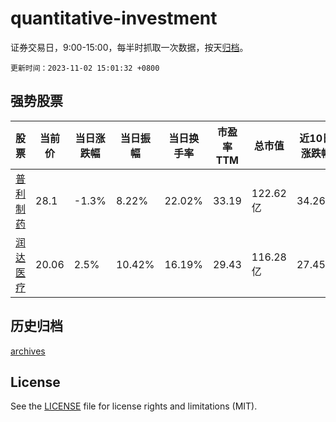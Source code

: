 # quantitative-investment

证券交易日，9:00-15:00，每半时抓取一次数据，按天[归档](archives)。

`更新时间：2023-11-02 15:01:32 +0800`

## 强势股票

|股票|当前价|当日涨跌幅|当日振幅|当日换手率|市盈率TTM|总市值|近10日涨跌幅|
|----|----|----|----|----|----|----|----|
|[普利制药](https://xueqiu.com/S/SZ300630)|28.1|-1.3%|8.22%|22.02%|33.19|122.62亿|34.26%|
|[润达医疗](https://xueqiu.com/S/SH603108)|20.06|2.5%|10.42%|16.19%|29.43|116.28亿|27.45%|

## 历史归档

[archives](archives)

## License

See the [LICENSE](LICENSE) file for license rights and limitations (MIT).